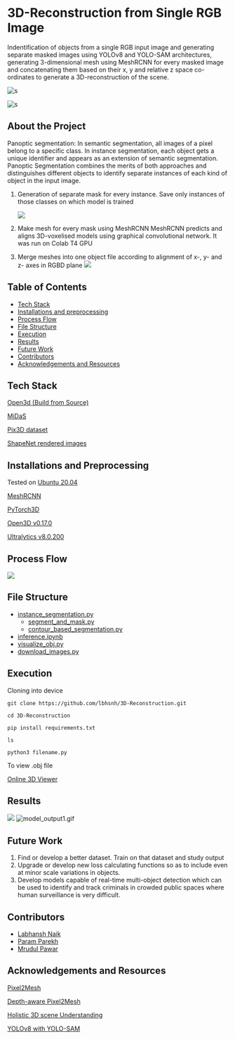 
# 3D-Reconstruction from Single RGB Image

Indentification of objects from a single RGB input image and generating separate masked images using YOLOv8 and YOLO-SAM architectures, generating 3-dimensional mesh using MeshRCNN for every masked image and concatenating them based on their x, y and relative z space co-ordinates to generate a 3D-reconstruction of the scene.



![s](https://github.com/lbhnsh/3D-Reconstruction/blob/Param-Parekh/outputs/test.png?raw=true)


![s](https://github.com/lbhnsh/3D-Reconstruction/blob/Param-Parekh/outputs/Screenshot%20from%202023-11-07%2023-42-56.png?raw=true)











## About the Project
Panoptic segmentation: 
In semantic segmentation, all images of a pixel belong to a specific class. In instance segmentation, each object gets a unique identifier and appears as an extension of semantic segmentation. Panoptic Segmentation combines the merits of both approaches and distinguishes different objects to identify separate instances of each kind of object in the input image.
   1. Generation of separate mask for every instance. Save only instances of those classes on which model is trained
      
      ![](https://github.com/lbhnsh/3D-Reconstruction/blob/Param-Parekh/object_segmentation/panoptic.png?raw=true)
   3. Make mesh for every mask using MeshRCNN
      MeshRCNN predicts and aligns 3D-voxelised models using graphical convolutional network. It was run on Colab T4 GPU
   5. Merge meshes into one object file according to alignment of x-, y- and z- axes in RGBD plane
   ![](https://github.com/lbhnsh/3D-Reconstruction/blob/main/model_output2.gif?raw=true)
   


## Table of Contents
* [Tech Stack](https://github.com/lbhnsh/3D-Reconstruction/tree/Final#tech-stack)
* [Installations and preprocessing](https://github.com/lbhnsh/3D-Reconstruction/blob/Final/README.md#installations-and-preprocessing)
* [Process Flow](https://github.com/lbhnsh/3D-Reconstruction/tree/Final#process-flow)
* [File Structure](https://github.com/lbhnsh/3D-Reconstruction/blob/Final/README.md#file-structure)
* [Execution](https://github.com/lbhnsh/3D-Reconstruction/blob/Final/README.md#execution)
* [Results](https://github.com/lbhnsh/3D-Reconstruction/blob/Final/README.md#results)
* [Future Work](https://github.com/lbhnsh/3D-Reconstruction/blob/Final/README.md#future-work)
* [Contributors](https://github.com/lbhnsh/3D-Reconstruction/blob/Final/README.md#contributors)
* [Acknowledgements and Resources](https://github.com/lbhnsh/3D-Reconstruction/blob/Final/README.md#acknowledgements-and-resources)


## Tech Stack

[Open3d (Build from Source)](http://www.open3d.org/docs/release/compilation.html)

[MiDaS](https://pytorch.org/hub/intelisl_midas_v2/)

[Pix3D dataset](http://pix3d.csail.mit.edu/)

[ShapeNet rendered images](ftp://cs.stanford.edu/cs/cvgl/ShapeNetRendering.tgz)








## Installations and Preprocessing

Tested on [Ubuntu 20.04](https://ubuntu.com/download/desktop)

[MeshRCNN](https://github.com/facebookresearch/meshrcnn)

[PyTorch3D](https://pytorch3d.org/#quickstart)

[Open3D v0.17.0](http://www.open3d.org/docs/release/getting_started.html)

[Ultralytics v8.0.200](https://docs.ultralytics.com/quickstart/)






## Process Flow

![](https://github.com/lbhnsh/3D-Reconstruction/blob/Param-Parekh/Screenshot%20from%202023-11-08%2002-50-38.png?raw=true)





## File Structure

* [instance_segmentation.py](https://github.com/lbhnsh/3D-Reconstruction/blob/Labhansh-Naik/scripts/instance_segmentation.py)
   * [segment_and_mask.py](https://github.com/lbhnsh/3D-Reconstruction/blob/Labhansh-Naik/scripts/segment_and_mask.py)
   * [contour_based_segmentation.py](https://github.com/lbhnsh/3D-Reconstruction/blob/Labhansh-Naik/scripts/contour_based_segmentation.py)
* [inference.ipynb](https://github.com/lbhnsh/3D-Reconstruction/blob/Labhansh-Naik/scripts/inference.ipynb)
* [visualize_obj.py](https://github.com/lbhnsh/3D-Reconstruction/blob/Labhansh-Naik/scripts/visualize_obj.py)
* [download_images.py](https://github.com/lbhnsh/3D-Reconstruction/blob/Labhansh-Naik/scripts/download_images.py)

## Execution

Cloning into device 

```git clone https://github.com/lbhsnh/3D-Reconstruction.git```

```cd 3D-Reconstruction```

```pip install requirements.txt```

```ls```

```python3 filename.py```

To view .obj file 

[Online 3D Viewer](https://3dviewer.net/)


## Results

![](https://github.com/lbhnsh/3D-Reconstruction/blob/main/final_results/input1.jpg?raw=true)
![model_output1.gif](https://github.com/lbhnsh/3D-Reconstruction/blob/main/final_results/model_output1.gif?raw=true)


## Future Work

1. Find or develop a better dataset. Train on that dataset and study output
2. Upgrade or develop new loss calculating functions so as to include even at  minor scale variations in objects.
3. Develop models capable of real-time multi-object detection which can be used to identify and track criminals in crowded public spaces where human surveillance is very difficult.


## Contributors

* [Labhansh Naik](https://github.com/lbhnsh)
* [Param Parekh](https://github.com/Param1304)
* [Mrudul Pawar](https://github.com/Mr-MVP)

## Acknowledgements and Resources

[Pixel2Mesh](https://openaccess.thecvf.com/content_ECCV_2018/papers/Nanyang_Wang_Pixel2Mesh_Generating_3D_ECCV_2018_paper.pdf)

[Depth-aware Pixel2Mesh](http://cs231n.stanford.edu/reports/2022/pdfs/167.pdf) 

[Holistic 3D scene Understanding](https://arxiv.org/pdf/2103.06422v3.pdf)

[YOLOv8 with YOLO-SAM](https://blog.roboflow.com/how-to-use-yolov8-with-sam/)


